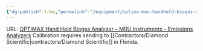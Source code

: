 ```yaml
---
{"dg-publish":true,"permalink":"/equipment/optima-max-handheld-biogas-analyzer/","noteIcon":"","created":"2025-05-20T10:31:33.912-05:00"}
---
```


URL: [OPTIMAX Hand Held Biogas Analyzer – MRU Instruments – Emissions Analyzers](https://mru-instruments.com/product/optimax-hand-held-biogas-analyzer/)
Calibration requires sending to [[Contractors/Diamond Scientific\|contractors/Diamond Scientific]] in Florida. 